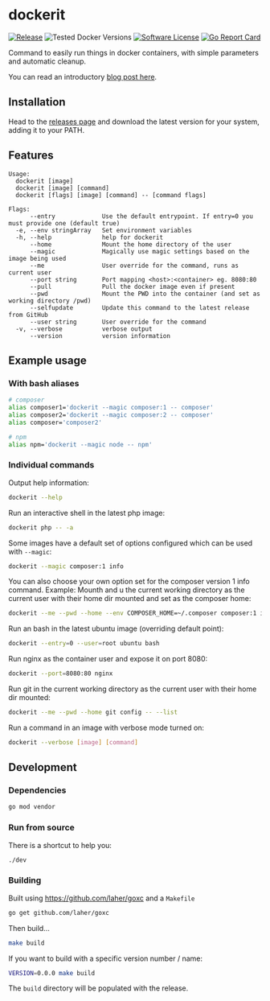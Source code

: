 # dockerit

[![Release](https://img.shields.io/github/release/addshore/dockerit.svg?style=flat-square)](https://github.com/addshore/dockerit/releases/latest)
![Tested Docker Versions](https://img.shields.io/badge/tested%20docker%20versions-18%2019%2020-blue)
[![Software License](https://img.shields.io/badge/license-MIT-brightgreen.svg?style=flat-square)](LICENSE.md)
[![Go Report Card](https://goreportcard.com/badge/github.com/addshore/dockerit?style=flat-square)](https://goreportcard.com/report/github.com/addshore/dockerit)

Command to easily run things in docker containers, with simple parameters and automatic cleanup.

You can read an introductory [blog post here](https://addshore.com/2021/02/dockerit-v0-0-5-easier-than-docker-run/).

## Installation

Head to the [releases page](https://github.com/addshore/dockerit/releases) and download the latest version for your system, adding it to your PATH.

## Features

```
Usage:
  dockerit [image]
  dockerit [image] [command]
  dockerit [flags] [image] [command] -- [command flags]

Flags:
      --entry             Use the default entrypoint. If entry=0 you must provide one (default true)
  -e, --env stringArray   Set environment variables
  -h, --help              help for dockerit
      --home              Mount the home directory of the user
      --magic             Magically use magic settings based on the image being used
      --me                User override for the command, runs as current user
      --port string       Port mapping <host>:<container> eg. 8080:80
      --pull              Pull the docker image even if present
      --pwd               Mount the PWD into the container (and set as working directory /pwd)
      --selfupdate        Update this command to the latest release from GitHub
      --user string       User override for the command
  -v, --verbose           verbose output
      --version           version information
```

## Example usage

### With bash aliases

```sh
# composer
alias composer1='dockerit --magic composer:1 -- composer'
alias composer2='dockerit --magic composer:2 -- composer'
alias composer='composer2'

# npm
alias npm='dockerit --magic node -- npm'
```

### Individual commands

Output help information:

```sh
dockerit --help
```

Run an interactive shell in the latest php image:

```sh
dockerit php -- -a
```

Some images have a default set of options configured which can be used with `--magic`:

```sh
dockerit --magic composer:1 info
```

You can also choose your own option set for the composer version 1 info command.
Example: Mounth  and u the current working directory as the current user with their home dir mounted and set as the composer home:

```sh
dockerit --me --pwd --home --env COMPOSER_HOME=~/.composer composer:1 info
```

Run an bash in the latest ubuntu image (overriding default point):

```sh
dockerit --entry=0 --user=root ubuntu bash
```

Run nginx as the container user and expose it on port 8080:

```sh
dockerit --port=8080:80 nginx
```

Run git in the current working directory as the current user with their home dir mounted:

```sh
dockerit --me --pwd --home git config -- --list
```

Run a command in an image with verbose mode turned on:

```sh
dockerit --verbose [image] [command]
```

## Development

### Dependencies

```sh
go mod vendor
```

### Run from source

There is a shortcut to help you:

```sh
./dev
```

### Building

Built using https://github.com/laher/goxc and a `Makefile`

```sh
go get github.com/laher/goxc
```

Then build...

```sh
make build
```

If you want to build with a specific version number / name:

```sh
VERSION=0.0.0 make build
```

The `build` directory will be populated with the release.

